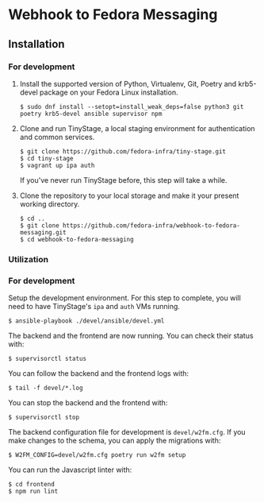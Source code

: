 # Webhook to Fedora Messaging

## Installation

### For development

1.  Install the supported version of Python, Virtualenv, Git, Poetry and krb5-devel package on your Fedora Linux installation.

    ```
    $ sudo dnf install --setopt=install_weak_deps=false python3 git poetry krb5-devel ansible supervisor npm
    ```

2.  Clone and run TinyStage, a local staging environment for authentication and common services.

    ```
    $ git clone https://github.com/fedora-infra/tiny-stage.git
    $ cd tiny-stage
    $ vagrant up ipa auth
    ```

    If you've never run TinyStage before, this step will take a while.

3.  Clone the repository to your local storage and make it your present working directory.

    ```
    $ cd ..
    $ git clone https://github.com/fedora-infra/webhook-to-fedora-messaging.git
    $ cd webhook-to-fedora-messaging
    ```

### Utilization

### For development

Setup the development environment. For this step to complete, you will need to have TinyStage's `ipa` and `auth` VMs running.

```
$ ansible-playbook ./devel/ansible/devel.yml
```

The backend and the frontend are now running. You can check their status with:

```
$ supervisorctl status
```

You can follow the backend and the frontend logs with:

```
$ tail -f devel/*.log
```

You can stop the backend and the frontend with:

```
$ supervisorctl stop
```

The backend configuration file for development is `devel/w2fm.cfg`.
If you make changes to the schema, you can apply the migrations with:

```
$ W2FM_CONFIG=devel/w2fm.cfg poetry run w2fm setup
```

You can run the Javascript linter with:

```
$ cd frontend
$ npm run lint
```
